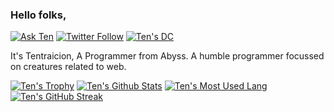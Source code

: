### Hello folks,

[![Ask Ten](https://img.shields.io/badge/Ask%20me-anything-1abc9c.svg)][mail] [![Twitter Follow](https://badgen.net/twitter/follow/tentraicion)][Twit] [![Ten's DC](https://badgen.net/discord/online-members/fxhmHJXvzM)][dc]

It's Tentraicion, A Programmer from Abyss. A humble programmer focussed on creatures related to web.

[![Ten's Trophy](https://github-profile-trophy.vercel.app/?username=tentraicion&no-frame=true&theme=nord&row=1)][T]
[![Ten's Github Stats](https://github-readme-stats.vercel.app/api?username=tentraicion&show_icons=true&theme=moltack&count_private=true)][T]
[![Ten's Most Used Lang](https://github-readme-stats.vercel.app/api/top-langs/?username=tentraicion&layout=compact&theme=ayu-mirage)][T]
[![Ten's GitHub Streak](http://github-readme-streak-stats.herokuapp.com?user=tentraicion&theme=garden&hide_border=true&date_format=M%20j%5B%2C%20Y%5D)][T]




[mail]: mailto:tentraicion@gmail.com "Send mail to Ten"
[Twit]: https://twitter.com/TenTraicion "Ten's Twitter"
[dc]: https://discord.com/invite/fxhmHJXvzM "Ten's Discord Server"
[T]: https://tentraicion.github.io "TenTraicion"